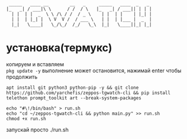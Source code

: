 ```
 _____   ____ __        __   _     _____   ____  _   _
|_   _| / ___|\ \      / /  / \   |_   _| / ___|| | | |
  | |  | |  _  \ \ /\ / /  / _ \    | |  | |    | |_| |
  | |  | |_| |  \ V  V /  / ___ \   | |  | |___ |  _  |
  |_|   \____|   \_/\_/  /_/   \_\  |_|   \____||_| |_|
```
# установка(термукс)
копируем и вставляем    
```pkg update -y``` выполнение может остановится, нажимай enter чтобы продолжить


```apt install git python3 python-pip -y && git clone https://github.com/yarchefis/zeppos-tgwatch-cli && pip install telethon prompt_toolkit art --break-system-packages``` 

```
echo "#\!/bin/bash" > run.sh
echo "cd ~/zeppos-tgwatch-cli && python main.py" >> run.sh  
chmod +x run.sh
```

запускай просто ./run.sh